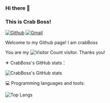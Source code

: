 ### Hi there 👋 
### This is Crab Boss!

<!-- https://shields.io/ -->
[![Github](https://img.shields.io/badge/-Github-000?style=flat&logo=Github&logoColor=white)](https://github.com/CrabBoss-lab)
[![Gmail](https://img.shields.io/badge/-Gmail-c14438?style=flat&logo=Gmail&logoColor=white)](im.junyu.yu@gmail.com)


Welcome to my Github page! I am crabBoss


You are my ![Visitor Count](https://profile-counter.glitch.me/CrabBoss-lab/count.svg) visitor. Thanks you!


✈ CrabBoss's GitHub stats：

![CrabBoss's GitHub stats](https://github-readme-stats.vercel.app/api?username=CrabBoss-lab&show_icons=true&theme=tokyonight)





💻 Programming languages and tools:

![Top Langs](https://github-readme-stats.vercel.app/api/top-langs/?username=CrabBoss-lab&layout=compact&theme=tokyonight)
